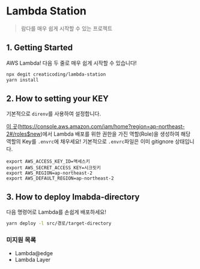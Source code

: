 # Lambda Station

> 람다를 매우 쉽게 시작할 수 있는 프로젝트

## 1. Getting Started

AWS Lambda! 다음 두 줄로 매우 쉽게 시작할 수 있습니다!

```bash
npx degit creaticoding/lambda-station
yarn install
```

## 2. How to setting your KEY

기본적으로 `direnv`를 사용하여 설정합니다.

[이 곳](https://console.aws.amazon.com/iam/home?region=ap-northeast-2#/roles$new)(https://console.aws.amazon.com/iam/home?region=ap-northeast-2#/roles$new)에서 Lambda 배포를 위한 권한을 가진 역할(Role)을 생성하여 해당 역할의 Key를 `.envrc`에 채우세요!
기본적으로 `.envrc`파일은 이미 gitignore 상태입니다.

```
export AWS_ACCESS_KEY_ID=액세스키
export AWS_SECRET_ACCESS_KEY=시크릿키
export AWS_REGION=ap-northeast-2
export AWS_DEFAULT_REGION=ap-northeast-2
```

## 3. How to deploy lmabda-directory

다음 명령어로 Lambda를 손쉽게 배포하세요!

```bash
yarn deploy -l src/경로/target-directory
```

### 미지원 목록

- Lambda@edge
- Lambda Layer
